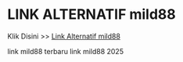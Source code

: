 # LINK ALTERNATIF mild88

Klik Disini >> <a href="https://linksto.pages.dev/">Link Alternatif mild88 </a>

link mild88 terbaru
link mild88 2025